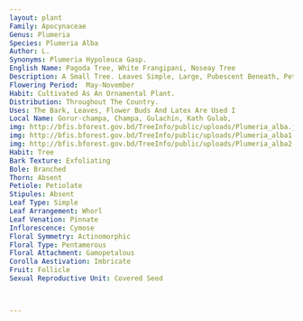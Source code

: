 ```yaml
---
layout: plant
Family: Apocynaceae
Genus: Plumeria
Species: Plumeria Alba
Author: L.
Synonyms: Plumeria Hypoleuca Gasp.
English Name: Pagoda Tree, White Frangipani, Noseay Tree
Description: A Small Tree. Leaves Simple, Large, Pubescent Beneath, Petiole Up To 5.5 Cm Long, Lamina 25-30 Ã— 6-8 Cm, Linear-oblong, Rounded At The Base, Apex Acute Or Acuminate, Margin Revolute. Cymes Terminal, Peduncles 30-35 Cm Long. Flowers White With Yellow Centre, Fragrant. Calyx Small, Eglandular, Lobes Short, Rounded. Corolla Salver-shaped, Lobes Oval-obovate. Follicles Linear, Smooth, Up To 20 Cm Long.
Flowering Period:  May-November
Habit: Cultivated As An Ornamental Plant.
Distribution: Throughout The Country.
Uses: The Bark, Leaves, Flower Buds And Latex Are Used I
Local Name: Gorur-champa, Champa, Gulachin, Kath Gulab, 
img: http://bfis.bforest.gov.bd/TreeInfo/public/uploads/Plumeria_alba.jpg
img: http://bfis.bforest.gov.bd/TreeInfo/public/uploads/Plumeria_alba1.jpg
img: http://bfis.bforest.gov.bd/TreeInfo/public/uploads/Plumeria_alba2.jpg
Habit: Tree
Bark Texture: Exfoliating
Bole: Branched
Thorn: Absent
Petiole: Petiolate
Stipules: Absent
Leaf Type: Simple
Leaf Arrangement: Whorl
Leaf Venation: Pinnate
Inflorescence: Cymose
Floral Symmetry: Actinomorphic
Floral Type: Pentamerous
Floral Attachment: Gamopetalous
Corolla Aestivation: Imbricate
Fruit: Follicle
Sexual Reproductive Unit: Covered Seed



---
```


